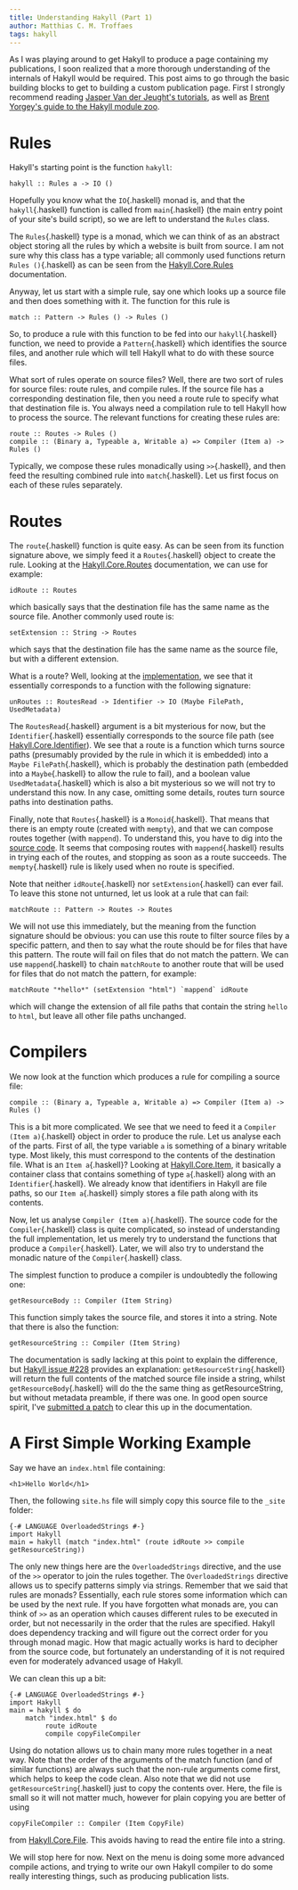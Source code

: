 ```yaml
---
title: Understanding Hakyll (Part 1)
author: Matthias C. M. Troffaes
tags: hakyll
---
```


As I was playing around to get Hakyll to produce a page containing my
publications, I soon realized that a more thorough understanding of
the internals of Hakyll would be required. This post aims to go
through the basic building blocks to get to building a custom
publication page. First I strongly recommend reading
[Jasper Van der Jeught's tutorials](http://jaspervdj.be/hakyll/tutorials.html),
as well as
[Brent Yorgey's guide to the Hakyll module zoo](http://jaspervdj.be/hakyll/tutorials/a-guide-to-the-hakyll-module-zoo.html).

Rules
=====

Hakyll's starting point is the function `hakyll`:

``` {.sourceCode .haskell}
hakyll :: Rules a -> IO ()
```

Hopefully you know what the `IO`{.haskell} monad is, and that the
`hakyll`{.haskell} function is called from `main`{.haskell} (the main
entry point of your site's build script), so we are left to understand
the `Rules` class.

The `Rules`{.haskell} type is a monad, which we can think of as an
abstract object storing all the rules by which a website is built from
source. I am not sure why this class has a type variable; all commonly
used functions return `Rules ()`{.haskell}
as can be seen from the
[Hakyll.Core.Rules](http://jaspervdj.be/hakyll/reference/Hakyll-Core-Rules.html)
documentation.

Anyway, let us start with a simple rule, say one which looks up a source file
and then does something with it. The function for this rule is

``` {.sourceCode .haskell}
match :: Pattern -> Rules () -> Rules ()
```

So, to produce a rule with this function to be fed into our
`hakyll`{.haskell} function, we need to provide a `Pattern`{.haskell}
which identifies the source files, and another rule which will tell
Hakyll what to do with these source files.

What sort of rules operate on source files? Well, there are two sort
of rules for source files: route rules, and compile rules. If the
source file has a corresponding destination file, then you need a
route rule to specify what that destination file is.  You always need
a compilation rule to tell Hakyll how to process the source.
The relevant functions for creating these rules are:

``` {.sourceCode .haskell}
route :: Routes -> Rules ()
compile :: (Binary a, Typeable a, Writable a) => Compiler (Item a) -> Rules () 
```

Typically, we compose these rules monadically using `>>`{.haskell},
and then feed the resulting combined rule into `match`{.haskell}.
Let us first focus on each of these rules separately.

Routes
======

The `route`{.haskell} function is quite easy.
As can be seen from its function signature above,
we simply feed it a `Routes`{.haskell} object to create the rule.
Looking at the
[Hakyll.Core.Routes](http://jaspervdj.be/hakyll/reference/Hakyll-Core-Routes.html)
documentation, we can use for example:

``` {.sourceCode .haskell}
idRoute :: Routes
```

which basically says that the destination file has the same name as
the source file. Another commonly used route is:

``` {.sourceCode .haskell}
setExtension :: String -> Routes
```

which says that the destination file has the same name as the source file,
but with a different extension.

What is a route? Well, looking at the
[implementation](http://jaspervdj.be/hakyll/reference/src/Hakyll-Core-Routes.html#Routes),
we see that it essentially corresponds to a function with the
following signature:

``` {.sourceCode .haskell}
unRoutes :: RoutesRead -> Identifier -> IO (Maybe FilePath, UsedMetadata)
```

The `RoutesRead`{.haskell} argument is a bit mysterious for now, but
the `Identifier`{.haskell} essentially corresponds to the source file
path (see
[Hakyll.Core.Identifier](http://jaspervdj.be/hakyll/reference/Hakyll-Core-Identifier.html)).
We see that a route is a function which turns source paths (presumably
provided by the rule in which it is embedded) into a `Maybe
FilePath`{.haskell}, which is probably the destination path (embedded
into a `Maybe`{.haskell} to allow the rule to fail), and a boolean
value `UsedMetadata`{.haskell} which is also a bit mysterious so we
will not try to understand this now. In any case, omitting some
details, routes turn source paths into destination paths.

Finally, note that `Routes`{.haskell} is a `Monoid`{.haskell}.  That
means that there is an empty route (created with `mempty`), and that
we can compose routes together (with `mappend`).  To understand this,
you have to dig into the [source
code](http://jaspervdj.be/hakyll/reference/src/Hakyll-Core-Routes.html#instance%20Monoid%20Routes).
It seems that composing routes with `mappend`{.haskell} results in
trying each of the routes, and stopping as soon as a route succeeds.
The `mempty`{.haskell} rule is likely used
when no route is specified.

Note that neither `idRoute`{.haskell} nor `setExtension`{.haskell} can
ever fail. To leave this stone not unturned,
let us look at a rule that can fail:

``` {.sourceCode .haskell}
matchRoute :: Pattern -> Routes -> Routes
```

We will not use this immediately, but the meaning from the function
signature should be obvious: you can use this route
to filter source files by a specific pattern, and then to say what the route
should be for files that have this pattern. The route will fail
on files that do not match the pattern. We can use `mappend`{.haskell}
to chain `matchRoute` to another route that will be used for files that
do not match the pattern, for example:

``` {.sourceCode .haskell}
matchRoute "*hello*" (setExtension "html") `mappend` idRoute
```

which will change the extension of all file paths that contain the
string `hello` to `html`, but leave all other file paths unchanged.

Compilers
=========

We now look at the function which produces a rule for compiling a source file:

``` {.sourceCode .haskell}
compile :: (Binary a, Typeable a, Writable a) => Compiler (Item a) -> Rules () 
```

This is a bit more complicated.
We see that we need to feed it a `Compiler (Item a)`{.haskell} object
in order to produce the rule. Let us analyse each of the parts.
First of all, the type variable `a` is something of a binary writable type.
Most likely, this must correspond to the contents of the destination file.
What is an `Item a`{.haskell}?
Looking at
[Hakyll.Core.Item](http://jaspervdj.be/hakyll/reference/Hakyll-Core-Item.html),
it basically a container class that contains something of type `a`{.haskell}
along with an `Identifier`{.haskell}.
We already know that identifiers in Hakyll are file paths,
so our `Item a`{.haskell} simply stores a file path along with its contents.

Now, let us analyse `Compiler (Item a)`{.haskell}. The source code for
the `Compiler`{.haskell} class is quite complicated, so instead of
understanding the full implementation, let us merely try to understand
the functions that produce a `Compiler`{.haskell}.  Later, we will also try
to understand the monadic nature of the `Compiler`{.haskell} class.

The simplest function to produce a compiler is undoubtedly the
following one:

``` {.sourceCode .haskell}
getResourceBody :: Compiler (Item String)
```

This function simply takes the source file, and stores it into a string.
Note that there is also the function:

``` {.sourceCode .haskell}
getResourceString :: Compiler (Item String)
```

The documentation is sadly lacking at this point to explain the
difference, but
[Hakyll issue #228](https://github.com/jaspervdj/hakyll/issues/228)
provides an explanation: `getResourceString`{.haskell} will return the
full contents of the matched source file inside a string, whilst
`getResourceBody`{.haskell} will do the the same thing as
getResourceString, but without metadata preamble, if there was one.
In good open source spirit, I've [submitted a
patch](https://github.com/jaspervdj/hakyll/pull/354) to clear this up
in the documentation.

A First Simple Working Example
==============================

Say we have an `index.html` file containing:

``` {.sourceCode .html}
<h1>Hello World</h1>
```

Then, the following `site.hs` file will simply copy this source file
to the `_site` folder:

``` {.sourceCode .haskell}
{-# LANGUAGE OverloadedStrings #-}
import Hakyll
main = hakyll (match "index.html" (route idRoute >> compile getResourceString))
```

The only new things here are
the `OverloadedStrings` directive, and
the use of the `>>` operator to join the rules together.
The `OverloadedStrings` directive allows us to specify patterns simply
via strings. Remember that we said that rules are monads? Essentially,
each rule stores some information which can be used by the next rule.
If you have forgotten what monads are, you can think of `>>` as an
operation which causes different rules to be executed in order,
but not necessarily in the order that the rules are specified.
Hakyll does dependency tracking and will figure out the correct order for you
through monad magic.
How that magic actually works is hard to decipher from the source code,
but fortunately an understanding of it is not required
even for moderately advanced usage of Hakyll.

We can clean this up a bit:

``` {.sourceCode .haskell}
{-# LANGUAGE OverloadedStrings #-}
import Hakyll
main = hakyll $ do
    match "index.html" $ do
         route idRoute
         compile copyFileCompiler
```

Using do notation allows us to chain many more rules together in a neat way.
Note that the order of the arguments of the match function (and of
similar functions) are always such that the non-rule arguments come
first, which helps to keep the code clean.
Also note that we did not use `getResourceString`{.haskell} just to copy
the contents over. Here, the file is small so it will not matter much,
however for plain copying you are better of using

``` {.sourceCode .haskell}
copyFileCompiler :: Compiler (Item CopyFile) 
```

from [Hakyll.Core.File](http://jaspervdj.be/hakyll/reference/Hakyll-Core-File.html).
This avoids having to read the entire file into a string.

We will stop here for now. Next on the menu is doing some more
advanced compile actions, and trying to write our own Hakyll compiler
to do some really interesting things, such as producing publication lists.
